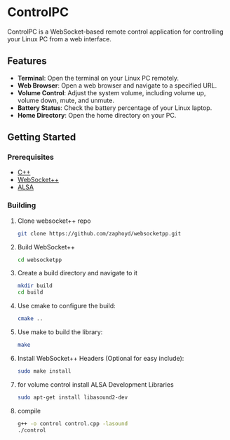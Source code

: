 # ControlPC

ControlPC is a WebSocket-based remote control application for controlling your Linux PC from a web interface.

## Features

- **Terminal**: Open the terminal on your Linux PC remotely.
- **Web Browser**: Open a web browser and navigate to a specified URL.
- **Volume Control**: Adjust the system volume, including volume up, volume down, mute, and unmute.
- **Battery Status**: Check the battery percentage of your Linux laptop.
- **Home Directory**: Open the home directory on your PC.

## Getting Started

### Prerequisites

- [C++](https://en.cppreference.com/w/)
- [WebSocket++](https://github.com/zaphoyd/websocketpp)
- [ALSA](https://www.alsa-project.org/)

### Building
1. Clone websocket++ repo
    ```bash
    git clone https://github.com/zaphoyd/websocketpp.git

2. Build WebSocket++
    ```bash
    cd websocketpp
3. Create a build directory and navigate to it
    ```bash
    mkdir build
    cd build
4. Use cmake to configure the build:
    ```bash
    cmake ..
5. Use make to build the library:
    ```bash
    make
6. Install WebSocket++ Headers (Optional for easy include):
    ```bash
    sudo make install
7. for volume control install ALSA Development Libraries
    ```bash
    sudo apt-get install libasound2-dev
8. compile
    ```bash
    g++ -o control control.cpp -lasound
    ./control
